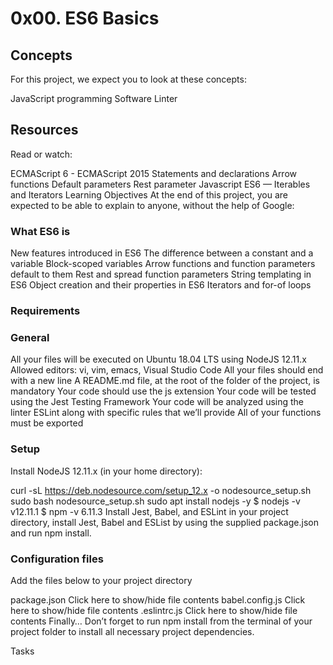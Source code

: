 # 0x00. ES6 Basics

## Concepts
For this project, we expect you to look at these concepts:

JavaScript programming
Software Linter


## Resources
Read or watch:

ECMAScript 6 - ECMAScript 2015
Statements and declarations
Arrow functions
Default parameters
Rest parameter
Javascript ES6 — Iterables and Iterators
Learning Objectives
At the end of this project, you are expected to be able to explain to anyone, without the help of Google:

### What ES6 is
New features introduced in ES6
The difference between a constant and a variable
Block-scoped variables
Arrow functions and function parameters default to them
Rest and spread function parameters
String templating in ES6
Object creation and their properties in ES6
Iterators and for-of loops

### Requirements
### General
All your files will be executed on Ubuntu 18.04 LTS using NodeJS 12.11.x
Allowed editors: vi, vim, emacs, Visual Studio Code
All your files should end with a new line
A README.md file, at the root of the folder of the project, is mandatory
Your code should use the js extension
Your code will be tested using the Jest Testing Framework
Your code will be analyzed using the linter ESLint along with specific rules that we’ll provide
All of your functions must be exported

### Setup
Install NodeJS 12.11.x
(in your home directory):

curl -sL https://deb.nodesource.com/setup_12.x -o nodesource_setup.sh
sudo bash nodesource_setup.sh
sudo apt install nodejs -y
$ nodejs -v
v12.11.1
$ npm -v
6.11.3
Install Jest, Babel, and ESLint
in your project directory, install Jest, Babel and ESList by using the supplied package.json and run npm install.

### Configuration files
Add the files below to your project directory

package.json
Click here to show/hide file contents
babel.config.js
Click here to show/hide file contents
.eslintrc.js
Click here to show/hide file contents
Finally…
Don’t forget to run npm install from the terminal of your project folder to install all necessary project dependencies.

Tasks
